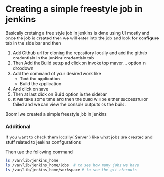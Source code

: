 # Creating a simple freestyle job in jenkins

Basically cretaing a free style job in jenkins is done using UI mostly and once the job is created then we will enter into the job and look for **configure** tab in the side bar and then 
1. Add Github url for cloning the repository locally and add the github credentials in the jenkins credentials tab
2. Then Add the Build setup ad click on invoke top maven... option in dropdown
3. Add the command of your desired work like
   - Test the application
   - Build the application
4. And click on save
5. Then at last click on Build option in the sidebar
6. It will take some time and then the build will be either successful or failed and we can view the console outputs os the build.

Boom! we created a simple freestyle job in jenkins

### Additional 

If you want to check them locally( Server ) like what jobs are created and stuff related to jenkins configurations

Then use the following command

```bash
ls /var/lib/jenkins_home
ls /var/lib/jenkins_home/jobs  # to see how many jobs we have 
ls /var/lib/jenkins_home/workspace # to see the git checouts
```
